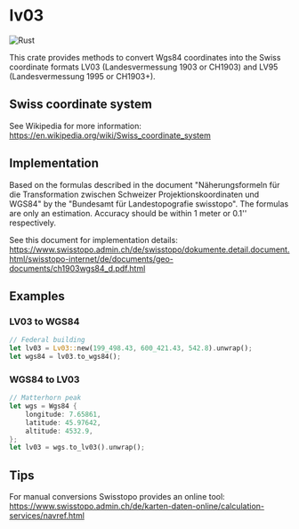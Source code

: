 # lv03

![Rust](https://github.com/Niederb/lv03/workflows/build/badge.svg)

This crate provides methods to convert Wgs84 coordinates into the Swiss coordinate formats LV03 (Landesvermessung 1903 or CH1903) and LV95 (Landesvermessung 1995 or CH1903+).

## Swiss coordinate system

See Wikipedia for more information:  
<https://en.wikipedia.org/wiki/Swiss_coordinate_system>

## Implementation

Based on the formulas described in the document "Näherungsformeln für die Transformation zwischen Schweizer Projektionskoordinaten und WGS84" by the "Bundesamt für Landestopografie swisstopo".
The formulas are only an estimation. Accuracy should be within 1 meter or 0.1'' respectively.

See this document for implementation details:  
<https://www.swisstopo.admin.ch/de/swisstopo/dokumente.detail.document.html/swisstopo-internet/de/documents/geo-documents/ch1903wgs84_d.pdf.html>

## Examples

### LV03 to WGS84

```rust
// Federal building
let lv03 = Lv03::new(199_498.43, 600_421.43, 542.8).unwrap();
let wgs84 = lv03.to_wgs84();
```

### WGS84 to LV03

```rust
// Matterhorn peak
let wgs = Wgs84 {
    longitude: 7.65861,
    latitude: 45.97642,
    altitude: 4532.9,
};
let lv03 = wgs.to_lv03().unwrap();
```

## Tips

For manual conversions Swisstopo provides an online tool:  
<https://www.swisstopo.admin.ch/de/karten-daten-online/calculation-services/navref.html>
